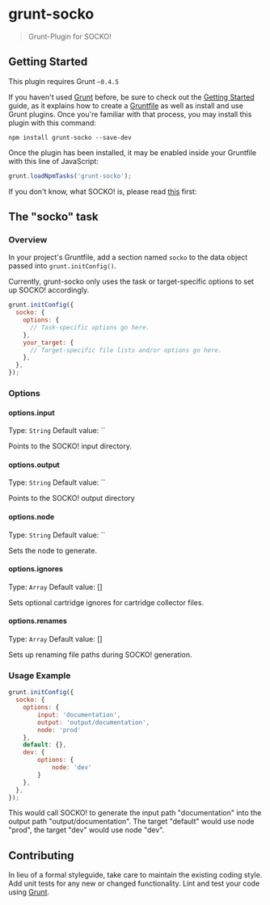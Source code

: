 # grunt-socko

> Grunt-Plugin for SOCKO!

## Getting Started
This plugin requires Grunt `~0.4.5`

If you haven't used [Grunt](http://gruntjs.com/) before, be sure to check out the [Getting Started](http://gruntjs.com/getting-started) guide, as it explains how to create a [Gruntfile](http://gruntjs.com/sample-gruntfile) as well as install and use Grunt plugins. Once you're familiar with that process, you may install this plugin with this command:

```shell
npm install grunt-socko --save-dev
```

Once the plugin has been installed, it may be enabled inside your Gruntfile with this line of JavaScript:

```js
grunt.loadNpmTasks('grunt-socko');
```

If you don't know, what SOCKO! is, please read [this](https://github.com/dploeger/socko/blob/master/README.md) first:


## The "socko" task

### Overview
In your project's Gruntfile, add a section named `socko` to the data object passed into `grunt.initConfig()`.

Currently, grunt-socko only uses the task or target-specific options to set up
SOCKO! accordingly.

```js
grunt.initConfig({
  socko: {
    options: {
      // Task-specific options go here.
    },
    your_target: {
      // Target-specific file lists and/or options go here.
    },
  },
});
```

### Options

#### options.input
Type: `String`
Default value: ``

Points to the SOCKO! input directory. 

#### options.output
Type: `String`
Default value: ``

Points to the SOCKO! output directory

#### options.node
Type: `String`
Default value: ``

Sets the node to generate.

#### options.ignores
Type: `Array`
Default value: []

Sets optional cartridge ignores for cartridge collector files.

#### options.renames
Type: `Array`
Default value: []

Sets up renaming file paths during SOCKO! generation.

### Usage Example

```js
grunt.initConfig({
  socko: {
    options: {
        input: 'documentation',
        output: 'output/documentation',
        node: 'prod'
    },
    default: {},
    dev: {
        options: {
            node: 'dev'
        }
    },
  },
});
```

This would call SOCKO! to generate the input path "documentation" into the 
output path "output/documentation". The target "default" would use node "prod",
the target "dev" would use node "dev".

## Contributing
In lieu of a formal styleguide, take care to maintain the existing coding style. Add unit tests for any new or changed functionality. Lint and test your code using [Grunt](http://gruntjs.com/).

